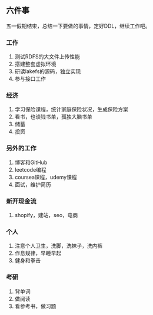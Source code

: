 ## 六件事

五一假期结束，总结一下要做的事情，定好DDL，继续工作吧。

### 工作

1. 测试RDFS的大文件上传性能
2. 搭建整套虚拟环境
3. 研读lakefs的源码，独立实现
4. 参与接口工作

### 经济

1. 学习保险课程，统计家庭保险状况，生成保险方案
2. 看书，也谈钱书单，孤独大脑书单
3. 储蓄
4. 投资

### 另外的工作

1. 博客和GitHub
2. leetcode编程
3. coursea课程，udemy课程
4. 面试，维护简历

### 新开现金流

1. shopify，建站，seo，电商

### 个人

1. 注意个人卫生，洗脚，洗袜子，洗内裤
2. 作息规律，早睡早起
3. 健身和拳击

### 考研

1. 背单词
2. 做阅读
3. 看参考书，做习题





